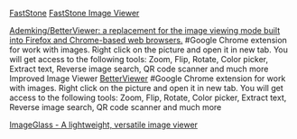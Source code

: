 
[FastStone](https://www.faststone.org/)
[FastStone Image Viewer](https://www.faststone.org/FSViewerDetail.htm)

[Ademking/BetterViewer: a replacement for the image viewing mode built into Firefox and Chrome-based web browsers.](https://github.com/Ademking/BetterViewer)
#Google Chrome extension for work with images. Right click on the picture and open it in new tab. You will get access to the following tools: Zoom, Flip, Rotate, Color picker, Extract text, Reverse image search, QR code scanner and much more
Improved Image Viewer
[BetterViewer](https://chrome.google.com/webstore/detail/betterviewer/llcpfkbjgkpmapiidpnohffjmmnhpmpb) #Google Chrome extension for work with images. Right click on the picture and open it in new tab. You will get access to the following tools: Zoom, Flip, Rotate, Color picker, Extract text, Reverse image search, QR code scanner and much more

[ImageGlass - A lightweight, versatile image viewer](https://imageglass.org/)
